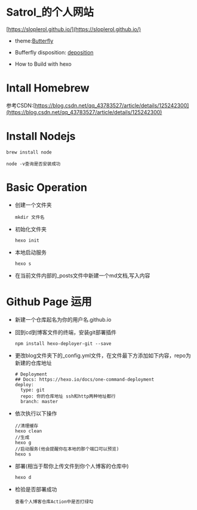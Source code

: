 # Satrol_的个人网站

[https://sloplerol.github.io/](https://sloplerol.github.io/)

* theme:[Butterfly](https://github.com/jerryc127/hexo-theme-butterfly)

* Bufferfly disposition: [deposition](https://butterfly.js.org/posts/4aa8abbe/#%E7%B6%B2%E7%AB%99%E8%B3%87%E6%96%99)

* How to Build with hexo



# Intall Homebrew

参考CSDN:[https://blog.csdn.net/qq_43783527/article/details/125242300](https://blog.csdn.net/qq_43783527/article/details/125242300)






# Install Nodejs

```
brew install node
```

`node -v查询是否安装成功`





# Basic Operation

* 创建一个文件夹

    ```
    mkdir 文件名
    ```

* 初始化文件夹

    ```
    hexo init
    ```

* 本地启动服务

    ```
    hexo s
    ```

* 在当前文件内部的_posts文件中新建一个md文档,写入内容



# Github Page 运用

* 新建一个仓库起名为你的用户名.github.io

* 回到cd到博客文件的终端，安装git部署插件

    ```
    npm install hexo-deployer-git --save 
    ```

* 更改blog文件夹下的_config.yml文件，在文件最下方添加如下内容，repo为新建的仓库地址

    ```
    # Deployment
    ## Docs: https://hexo.io/docs/one-command-deployment
    deploy:
      type: git
      repo: 你的仓库地址 ssh和http两种地址都行
      branch: master
    
    ```

* 依次执行以下操作

    ```
    //清理缓存
    hexo clean
    //生成
    hexo g
    //启动服务(他会提醒你在本地的那个端口可以预览)
    hexo s 
    ```

* 部署(相当于帮你上传文件到你个人博客的仓库中)

    ```
    hexo d
    ```

* 检验是否部署成功

    ```
    查看个人博客仓库Action中是否打绿勾
    ```

    





